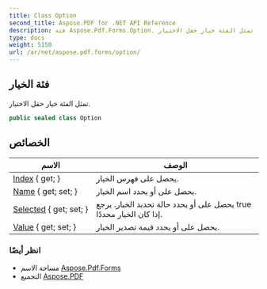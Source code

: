 ```yaml
---
title: Class Option
second_title: Aspose.PDF for .NET API Reference
description: فئة Aspose.Pdf.Forms.Option. تمثل الفئة خيار حقل الاختيار
type: docs
weight: 5150
url: /ar/net/aspose.pdf.forms/option/
---
```

## فئة الخيار

تمثل الفئة خيار حقل الاختيار.

```csharp
public sealed class Option
```

## الخصائص

| الاسم | الوصف |
| --- | --- |
| [Index](../../aspose.pdf.forms/option/index/) { get; } | يحصل على فهرس الخيار. |
| [Name](../../aspose.pdf.forms/option/name/) { get; set; } | يحصل على أو يحدد اسم الخيار. |
| [Selected](../../aspose.pdf.forms/option/selected/) { get; set; } | يحصل على أو يحدد حالة تحديد الخيار. يرجع true إذا كان الخيار محددًا. |
| [Value](../../aspose.pdf.forms/option/value/) { get; set; } | يحصل على أو يحدد قيمة تصدير الخيار. |

### انظر أيضًا

* مساحة الاسم [Aspose.Pdf.Forms](../../aspose.pdf.forms/)
* التجميع [Aspose.PDF](../../)